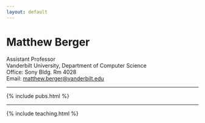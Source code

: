 ```yaml
---
layout: default
---
```


# Matthew Berger
Assistant Professor <br>
Vanderbilt University, Department of Computer Science <br>
Office: Sony Bldg. Rm 4028<br>
Email: <a href="mailto:matthew.berger@vanderbilt.edu">matthew.berger@vanderbilt.edu</a><br>

---

{% include pubs.html %}

---

{% include teaching.html %}

